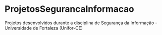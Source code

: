 # ProjetosSegurancaInformacao
Projetos desenvolvidos durante a disciplina de Segurança da Informação - Universidade de Fortaleza (Unifor-CE)
